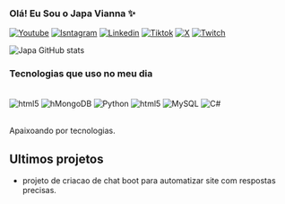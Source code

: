 ### Olá! Eu Sou o Japa Vianna ✨

[![Youtube](https://img.shields.io/badge/YouTube-FF0000?style=for-the-badge&logo=youtube&logoColor=white)](https://youtube.com/channel/UCIHuv4LvVZQuoBV7MvBbi4A)
[![Isntagram](https://img.shields.io/badge/Instagram-E4405F?style=for-the-badge&logo=instagram&logoColor=white)](https://instragram.com/japaviannasi)
[![Linkedin](https://img.shields.io/badge/LinkedIn-0077B5?style=for-the-badge&logo=linkedin&logoColor=white)](https://www.linkedin.com/in/aguinaldo-de-santana/)
[![Tiktok](https://img.shields.io/badge/TikTok-000000?style=for-the-badge&logo=tiktok&logoColor=white)](https://tiktok.com/@japa.vianna)
[![X](https://img.shields.io/badge/Twitter-1DA1F2?style=for-the-badge&logo=twitter&logoColor=white)]()
[![Twitch](https://img.shields.io/badge/Twitch-9146FF?style=for-the-badge&logo=twitch&logoColor=white)](https://www.twitch.tv/japavianna/target="_blank")

![Japa GitHub stats](https://github-readme-stats.vercel.app/api?username=9891Hubtina&show_icons=true&theme=dracula)

### Tecnologias que uso no meu dia

<div style="displey: inline_block"><br>
<img align="center" alt= "html5" src="https://img.shields.io/badge/Windows-0078D6?style=for-the-badge&logo=windows&logoColor=white"/>
<img align="center" alt= "hMongoDB" src="https://img.shields.io/badge/MongoDB-4EA94B?style=for-the-badge&logo=mongodb&logoColor=white"/>
<img align="center" alt= "Python" src="https://img.shields.io/badge/Python-14354C?style=for-the-badge&logo=python&logoColor=white"/>

<img align="center" alt= "html5" src="https://img.shields.io/badge/HTML5-E34F26?style=for-the-badge&logo=html5&logoColor=white"/>
<img align="center" alt= "MySQL" src="https://img.shields.io/badge/MySQL-00000F?style=for-the-badge&logo=mysql&logoColor=white"/>
<img align="center" alt= "C#" src="https://img.shields.io/badge/C%23-239120?style=for-the-badge&logo=c-sharp&logoColor=white"/>
</div><br>

Apaixoando por tecnologias.

## Ultimos projetos

- projeto de criacao de chat boot para automatizar site com respostas precisas. 
